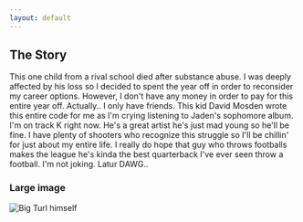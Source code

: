 ```yaml
---
layout: default
---
```


## The Story
This one child from a rival school died after substance abuse. I was deeply affected by his loss so I 
  decided to spent the year off in order to reconsider my career options. However, I don't have any money 
  in order to pay for this entire year off. Actually.. I only have friends. This kid David Mosden wrote this entire code for 
  me as I'm crying listening to Jaden's sophomore album. I'm on track K right now. He's a great artist he's just mad young 
  so he'll be fine. I have plenty of shooters who recognize this struggle so I'll be chillin' for just about my entire life. 
  I really do hope that guy who throws footballs makes the league he's kinda the best quarterback I've ever seen throw a football. 
  I'm not joking. Latur DAWG..


### Large image

![Big Turl himself](https://turl-szn.github.io/TurlSzn/assets/images/turl.jpg)


